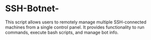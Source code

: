 # SSH-Botnet-
This script allows users to remotely manage multiple SSH-connected machines from a single control panel. It provides functionality to run commands, execute bash scripts, and manage bot info.
